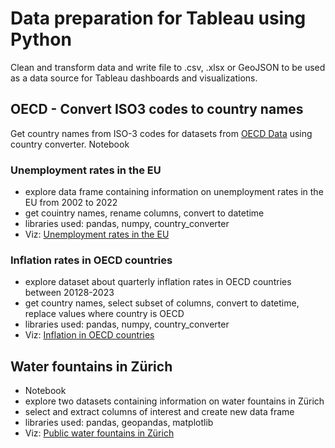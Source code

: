 # Data preparation for Tableau using Python

Clean and transform data and write file to .csv, .xlsx or GeoJSON to be used as a data source for Tableau dashboards and visualizations.

## OECD - Convert ISO3 codes to country names
Get country names from ISO-3 codes for datasets from [OECD Data]('https://data.oecd.org/') using country converter.
Notebook

### Unemployment rates in the EU
- explore data frame containing information on unemployment rates in the EU from 2002 to 2022
- get couintry names, rename columns, convert to datetime
- libraries used: pandas, numpy, country_converter
- Viz: [Unemployment rates in the EU]('https://public.tableau.com/app/profile/anna8476/viz/Unemployment_Rates_EU/Dashboard1')
### Inflation rates in OECD countries
- explore dataset about quarterly inflation rates in OECD countries between 20128-2023
- get country names, select subset of columns, convert to datetime, replace values where country is OECD
- libraries used: pandas, numpy, country_converter
- Viz: [Inflation in OECD countries]('https://public.tableau.com/app/profile/anna8476/viz/InflationOECD/Dashboard2')

## Water fountains in Zürich
- Notebook
- explore two datasets containing information on water fountains in Zürich
- select and extract columns of interest and create new data frame
- libraries used: pandas, geopandas, matplotlib
- Viz: [Public water fountains in Zürich]('https://public.tableau.com/app/profile/anna8476/viz/WaterfountainsZrich/Dashboard1')
